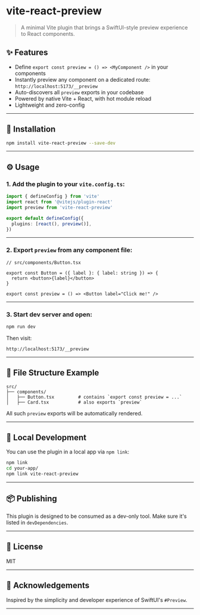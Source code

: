 # vite-react-preview

> A minimal Vite plugin that brings a SwiftUI-style preview experience to React components.

## ✨ Features

- Define `export const preview = () => <MyComponent />` in your components
- Instantly preview any component on a dedicated route: `http://localhost:5173/__preview`
- Auto-discovers all `preview` exports in your codebase
- Powered by native Vite + React, with hot module reload
- Lightweight and zero-config

---

## 🚀 Installation

```bash
npm install vite-react-preview --save-dev
```

---

## ⚙️ Usage

### 1. Add the plugin to your `vite.config.ts`:

```ts
import { defineConfig } from 'vite'
import react from '@vitejs/plugin-react'
import preview from 'vite-react-preview'

export default defineConfig({
  plugins: [react(), preview()],
})
```

---

### 2. Export `preview` from any component file:

```tsx
// src/components/Button.tsx

export const Button = ({ label }: { label: string }) => {
  return <button>{label}</button>
}

export const preview = () => <Button label="Click me!" />
```

---

### 3. Start dev server and open:

```bash
npm run dev
```

Then visit:

```
http://localhost:5173/__preview
```

---

## 📁 File Structure Example

```
src/
├── components/
│   ├── Button.tsx         # contains `export const preview = ...`
│   ├── Card.tsx           # also exports `preview`
```

All such `preview` exports will be automatically rendered.

---

## 🧪 Local Development

You can use the plugin in a local app via `npm link`:

```bash
npm link
cd your-app/
npm link vite-react-preview
```

---

## 📦 Publishing

This plugin is designed to be consumed as a dev-only tool. Make sure it's listed in `devDependencies`.

---

## 📄 License

MIT

---

## 🙏 Acknowledgements

Inspired by the simplicity and developer experience of SwiftUI's `#Preview`.

---
